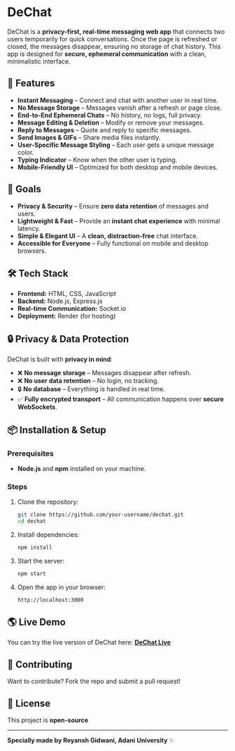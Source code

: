 # DeChat

DeChat is a **privacy-first, real-time messaging web app** that connects two users temporarily for quick conversations. Once the page is refreshed or closed, the messages disappear, ensuring no storage of chat history. This app is designed for **secure, ephemeral communication** with a clean, minimalistic interface.

## 🚀 Features
- **Instant Messaging** – Connect and chat with another user in real time.
- **No Message Storage** – Messages vanish after a refresh or page close.
- **End-to-End Ephemeral Chats** – No history, no logs, full privacy.
- **Message Editing & Deletion** – Modify or remove your messages.
- **Reply to Messages** – Quote and reply to specific messages.
- **Send Images & GIFs** – Share media files instantly.
- **User-Specific Message Styling** – Each user gets a unique message color.
- **Typing Indicator** – Know when the other user is typing.
- **Mobile-Friendly UI** – Optimized for both desktop and mobile devices.

## 🎯 Goals
- **Privacy & Security** – Ensure **zero data retention** of messages and users.
- **Lightweight & Fast** – Provide an **instant chat experience** with minimal latency.
- **Simple & Elegant UI** – A **clean, distraction-free** chat interface.
- **Accessible for Everyone** – Fully functional on mobile and desktop browsers.

## 🛠️ Tech Stack
- **Frontend:** HTML, CSS, JavaScript
- **Backend:** Node.js, Express.js
- **Real-time Communication:** Socket.io
- **Deployment:** Render (for hosting)

## 🔒 Privacy & Data Protection
DeChat is built with **privacy in mind**:
- ❌ **No message storage** – Messages disappear after refresh.
- ❌ **No user data retention** – No login, no tracking.
- 🔒 **No database** – Everything is handled in real time.
- ✅ **Fully encrypted transport** – All communication happens over **secure WebSockets**.

## 📦 Installation & Setup
### Prerequisites
- **Node.js** and **npm** installed on your machine.

### Steps
1. Clone the repository:
   ```bash
   git clone https://github.com/your-username/dechat.git
   cd dechat
   ```
2. Install dependencies:
   ```bash
   npm install
   ```
3. Start the server:
   ```bash
   npm start
   ```
4. Open the app in your browser:
   ```
   http://localhost:3000
   ```

## 🌎 Live Demo
You can try the live version of DeChat here: **[DeChat Live](https://dechat-o5h4.onrender.com)**

## 🤝 Contributing
Want to contribute? Fork the repo and submit a pull request!

## 📜 License
This project is **open-source** 

---

**Specially made by Reyansh Gidwani, Adani University** ✨

